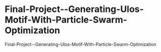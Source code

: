 # Final-Project--Generating-Ulos-Motif-With-Particle-Swarm-Optimization
Final-Project--Generating-Ulos-Motif-With-Particle-Swarm-Optimization
